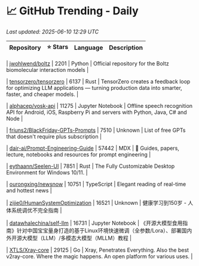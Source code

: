 # 📈 GitHub Trending - Daily

_Last updated: 2025-06-10 12:29 UTC_

| Repository | ⭐ Stars | Language | Description |
|------------|--------:|----------|-------------|

| [jwohlwend/boltz](https://github.com/jwohlwend/boltz) | 2201 | Python | Official repository for the Boltz biomolecular interaction models |

| [tensorzero/tensorzero](https://github.com/tensorzero/tensorzero) | 6137 | Rust | TensorZero creates a feedback loop for optimizing LLM applications — turning production data into smarter, faster, and cheaper models. |

| [alphacep/vosk-api](https://github.com/alphacep/vosk-api) | 11275 | Jupyter Notebook | Offline speech recognition API for Android, iOS, Raspberry Pi and servers with Python, Java, C# and Node |

| [friuns2/BlackFriday-GPTs-Prompts](https://github.com/friuns2/BlackFriday-GPTs-Prompts) | 7510 | Unknown | List of free GPTs that doesn't require plus subscription |

| [dair-ai/Prompt-Engineering-Guide](https://github.com/dair-ai/Prompt-Engineering-Guide) | 57442 | MDX | 🐙 Guides, papers, lecture, notebooks and resources for prompt engineering |

| [eythaann/Seelen-UI](https://github.com/eythaann/Seelen-UI) | 7851 | Rust | The Fully Customizable Desktop Environment for Windows 10/11. |

| [ourongxing/newsnow](https://github.com/ourongxing/newsnow) | 10751 | TypeScript | Elegant reading of real-time and hottest news |

| [zijie0/HumanSystemOptimization](https://github.com/zijie0/HumanSystemOptimization) | 16521 | Unknown | 健康学习到150岁 - 人体系统调优不完全指南 |

| [datawhalechina/self-llm](https://github.com/datawhalechina/self-llm) | 16731 | Jupyter Notebook | 《开源大模型食用指南》针对中国宝宝量身打造的基于Linux环境快速微调（全参数/Lora）、部署国内外开源大模型（LLM）/多模态大模型（MLLM）教程 |

| [XTLS/Xray-core](https://github.com/XTLS/Xray-core) | 29125 | Go | Xray, Penetrates Everything. Also the best v2ray-core. Where the magic happens. An open platform for various uses. |
